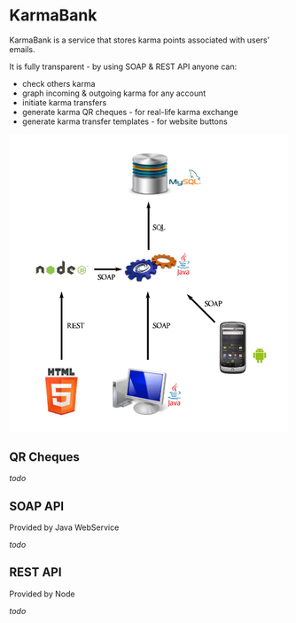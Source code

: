 KarmaBank
=========

KarmaBank is a service that stores karma points associated with users' emails.

It is fully transparent - by using SOAP & REST API anyone can:
 * check others karma
 * graph incoming & outgoing karma for any account
 * initiate karma transfers
 * generate karma QR cheques - for real-life karma exchange
 * generate karma transfer templates - for website buttons

![Architecture](https://github.com/mafik/KarmaBank/raw/master/arch.png)

QR Cheques
----------

*todo*

SOAP API
--------

Provided by Java WebService

*todo*

REST API
--------

Provided by Node

*todo*
